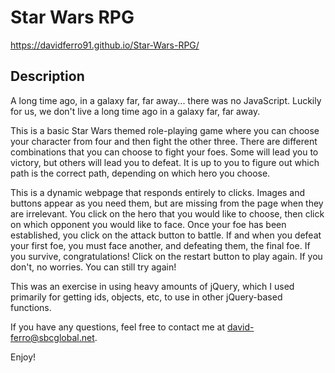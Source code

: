 # Star Wars RPG

https://davidferro91.github.io/Star-Wars-RPG/

## Description
A long time ago, in a galaxy far, far away... there was no JavaScript.  Luckily for us, we don't live a long time ago in a galaxy far, far away.

This is a basic Star Wars themed role-playing game where you can choose your character from four and then fight the other three.  There are different combinations that you can choose to fight your foes.  Some will lead you to victory, but others will lead you to defeat.  It is up to you to figure out which path is the correct path, depending on which hero you choose.

This is a dynamic webpage that responds entirely to clicks.  Images and buttons appear as you need them, but are missing from the page when they are irrelevant.  You click on the hero that you would like to choose, then click on which opponent you would like to face.  Once your foe has been established, you click on the attack button to battle.  If and when you defeat your first foe, you must face another, and defeating them, the final foe.  If you survive, congratulations!  Click on the restart button to play again.  If you don't, no worries.  You can still try again!

This was an exercise in using heavy amounts of jQuery, which I used primarily for getting ids, objects, etc, to use in other jQuery-based functions.

If you have any questions, feel free to contact me at david-ferro@sbcglobal.net.

Enjoy!
